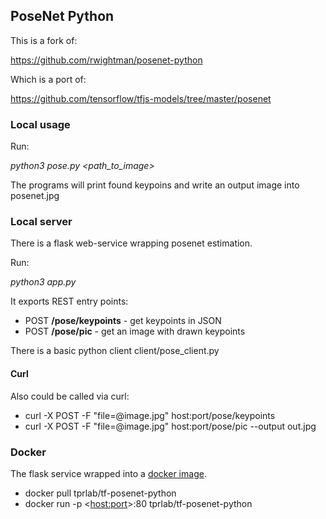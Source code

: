 ## PoseNet Python

This is a fork of:

https://github.com/rwightman/posenet-python

Which is a port of:

https://github.com/tensorflow/tfjs-models/tree/master/posenet

### Local usage

Run:

*python3 pose.py <path_to_image>*

The programs will print found keypoins and write an output image into posenet.jpg

### Local server

There is a flask web-service wrapping posenet estimation.

Run:

*python3 app.py*

It exports REST entry points:
- POST **/pose/keypoints** - get keypoints in JSON
- POST **/pose/pic** - get an image with drawn keypoints

There is a basic python client client/pose_client.py

#### Curl

Also could be called via curl:
- curl -X POST -F "file=@image.jpg" host:port/pose/keypoints
- curl -X POST -F "file=@image.jpg" host:port/pose/pic --output out.jpg

### Docker

The flask service wrapped into a [docker image](https://hub.docker.com/repository/docker/tprlab/tf-posenet-python).

- docker pull tprlab/tf-posenet-python
- docker run -p <<host:port>>:80 tprlab/tf-posenet-python
